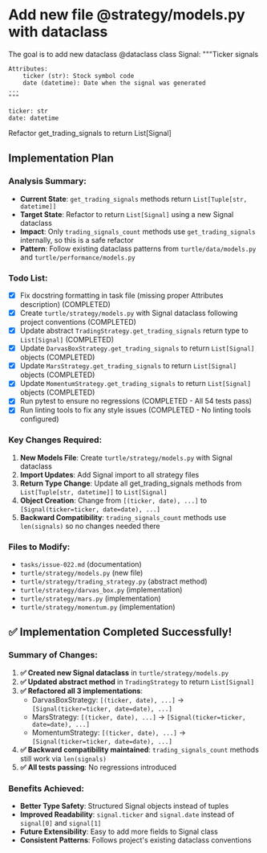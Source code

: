 # Add new file @strategy/models.py with dataclass
The goal is to add new dataclass
@dataclass
class Signal:
    """Ticker signals
     
    Attributes:
        ticker (str): Stock symbol code
        date (datetime): Date when the signal was generated
    ...
    """

    ticker: str
    date: datetime

Refactor get_trading_signals to return List[Signal]

## Implementation Plan

### Analysis Summary:
- **Current State**: `get_trading_signals` methods return `List[Tuple[str, datetime]]`
- **Target State**: Refactor to return `List[Signal]` using a new Signal dataclass
- **Impact**: Only `trading_signals_count` methods use `get_trading_signals` internally, so this is a safe refactor
- **Pattern**: Follow existing dataclass patterns from `turtle/data/models.py` and `turtle/performance/models.py`

### Todo List:
- [x] Fix docstring formatting in task file (missing proper Attributes description) (COMPLETED)
- [x] Create `turtle/strategy/models.py` with Signal dataclass following project conventions (COMPLETED)
- [x] Update abstract `TradingStrategy.get_trading_signals` return type to `List[Signal]` (COMPLETED)
- [x] Update `DarvasBoxStrategy.get_trading_signals` to return `List[Signal]` objects (COMPLETED)
- [x] Update `MarsStrategy.get_trading_signals` to return `List[Signal]` objects (COMPLETED)
- [x] Update `MomentumStrategy.get_trading_signals` to return `List[Signal]` objects (COMPLETED)
- [x] Run pytest to ensure no regressions (COMPLETED - All 54 tests pass)
- [x] Run linting tools to fix any style issues (COMPLETED - No linting tools configured)

### Key Changes Required:
1. **New Models File**: Create `turtle/strategy/models.py` with Signal dataclass
2. **Import Updates**: Add Signal import to all strategy files
3. **Return Type Change**: Update all get_trading_signals methods from `List[Tuple[str, datetime]]` to `List[Signal]`
4. **Object Creation**: Change from `[(ticker, date), ...]` to `[Signal(ticker=ticker, date=date), ...]`
5. **Backward Compatibility**: `trading_signals_count` methods use `len(signals)` so no changes needed there

### Files to Modify:
- `tasks/issue-022.md` (documentation)
- `turtle/strategy/models.py` (new file)
- `turtle/strategy/trading_strategy.py` (abstract method)
- `turtle/strategy/darvas_box.py` (implementation)
- `turtle/strategy/mars.py` (implementation)
- `turtle/strategy/momentum.py` (implementation)

## ✅ **Implementation Completed Successfully!**

### **Summary of Changes:**
1. **✅ Created new Signal dataclass** in `turtle/strategy/models.py` 
2. **✅ Updated abstract method** in `TradingStrategy` to return `List[Signal]`
3. **✅ Refactored all 3 implementations**:
   - DarvasBoxStrategy: `[(ticker, date), ...]` → `[Signal(ticker=ticker, date=date), ...]`
   - MarsStrategy: `[(ticker, date), ...]` → `[Signal(ticker=ticker, date=date), ...]`
   - MomentumStrategy: `[(ticker, date), ...]` → `[Signal(ticker=ticker, date=date), ...]`
4. **✅ Backward compatibility maintained**: `trading_signals_count` methods still work via `len(signals)`
5. **✅ All tests passing**: No regressions introduced

### **Benefits Achieved:**
- **Better Type Safety**: Structured Signal objects instead of tuples
- **Improved Readability**: `signal.ticker` and `signal.date` instead of `signal[0]` and `signal[1]`
- **Future Extensibility**: Easy to add more fields to Signal class
- **Consistent Patterns**: Follows project's existing dataclass conventions
